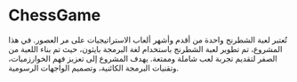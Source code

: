 # ChessGame
تُعتبر لعبة الشطرنج واحدة من أقدم وأشهر ألعاب الاستراتيجيات على مر العصور. في هذا المشروع، تم تطوير لعبة الشطرنج باستخدام لغة البرمجة بايثون، حيث تم بناء اللعبة من الصفر لتقديم تجربة لعب شاملة وممتعة. يهدف المشروع إلى تعزيز فهم الخوارزميات، وتقنيات البرمجة الكائنية، وتصميم الواجهات الرسومية.
